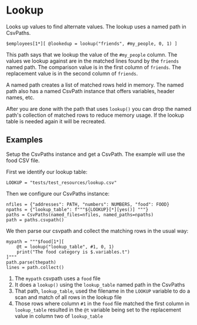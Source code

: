 
# Lookup

Looks up values to find alternate values. The lookup uses a named path in CsvPaths.

    $employees[1*][ @lookedup = lookup("friends", #my_people, 0, 1) ]

This path says that we lookup the value of the `#my_people` column. The values we lookup against are in the matched lines found by the `friends` named path. The comparison value is in the first column of `friends`. The replacement value is in the second column of `friends`.

A named path creates a list of matched rows held in memory. The named path also has a named CsvPath instance that offers variables, header names, etc.

After you are done with the path that uses `lookup()` you can drop the named path's collection of matched rows to reduce memory usage. If the lookup table is needed again it will be recreated.

## Examples

Setup the CsvPaths instance and get a CsvPath. The example will use the food CSV file.

First we identify our lookup table:

    LOOKUP = "tests/test_resources/lookup.csv"

Then we configure our CsvPaths instance:

    nfiles = {"addresses": PATH, "numbers": NUMBERS, "food": FOOD}
    npaths = {"lookup_table": f"""${LOOKUP}[*][yes()] """}
    paths = CsvPaths(named_files=nfiles, named_paths=npaths)
    path = paths.csvpath()

We then parse our csvpath and collect the matching rows in the usual way:

    mypath = """$food[1*][
        @t = lookup("lookup_table", #1, 0, 1)
        print("The food category is $.variables.t")
    ]"""
    path.parse(thepath)
    lines = path.collect()

1. The `mypath` csvpath uses a `food` file
2. It does a `lookup()` using the `lookup_table` named path in the CsvPaths
3. That path, `lookup_table`, used the filename in the `LOOKUP` variable to do a scan and match of all rows in the lookup file
4. Those rows where column `#1` in the `food` file matched the first column in `lookup_table` resulted in the `@t` variable being set to the replacement value in column two of `lookup_table`


